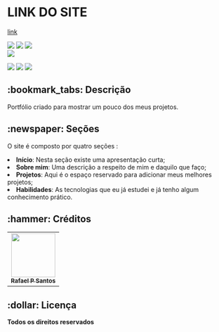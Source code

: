 <h1>LINK DO SITE</h1>


[link]( https://rafaelsantos01.github.io/portfolioweb/)





<div style="display: inline_block">

<img src="https://img.shields.io/badge/HTML5-E34F26?style=for-the-badge&logo=html5&logoColor=white" />
<img src="https://img.shields.io/badge/css3-%231572B6.svg?style=for-the-badge&logo=css3&logoColor=white" />
<img src="https://img.shields.io/badge/JavaScript-F7DF1E?style=for-the-badge&logo=javascript&logoColor=black" />
  
</div>

<img src ="https://user-images.githubusercontent.com/83642989/162332067-ce971ffc-0d82-46b7-addc-1ac003f5ca1f.png" />

<div style="display: inline_block">
  
<a href = "mailto:rafinhapsantos50@gmail.com"><img src="https://img.shields.io/badge/-Gmail-%23333?style=for-the-badge&logo=gmail&logoColor=white" target="_blank"></a>
<a href="https://www.linkedin.com/in/rafael-santos-308493143/" target="_blank"><img src="https://img.shields.io/badge/-LinkedIn-%230077B5?style=for-the-badge&logo=linkedin&logoColor=white" target="_blank"></a>
<a href="https://rafaelsantos01.github.io/portifolioweb/" target="_blank"><img src="https://img.shields.io/badge/-Portf%C3%B3lio-brown?style=for-the-badge&logo=true" target="_blank"></a>
  
</div>

<h2>:bookmark_tabs: Descrição</h2>
<p>Portfólio criado para mostrar um pouco dos meus projetos.</p>

<h2>:newspaper: Seções</h2>
<p>O site é composto por quatro seções :
<li><b>Início</b>: Nesta seção existe uma apresentação curta;</li>
<li><b>Sobre mim</b>: Uma descrição a respeito de mim e daquilo que faço;</li>
<li><b>Projetos</b>: Aqui é o espaço reservado para adicionar meus melhores projetos;</li>
<li><b>Habilidades</b>: As tecnologias que eu já estudei e já tenho algum conhecimento prático.</li>

<h2>:hammer: Créditos</h2>
<table>
  <tr>
    <td align="center">
      <a href="https://github.com/rafaelsantos01">
        <img src="https://user-images.githubusercontent.com/83642989/161524961-d476949f-9e5f-4932-86c0-beff8d89e934.jpg" width="100px;" alt=""/><br>
        <sub>
          <b>Rafael P Santos</b>
        </sub>
      </a>
    </td>
  </tr>
</table>

<h2>:dollar: Licença</h2>
<b>Todos os direitos reservados</b>
